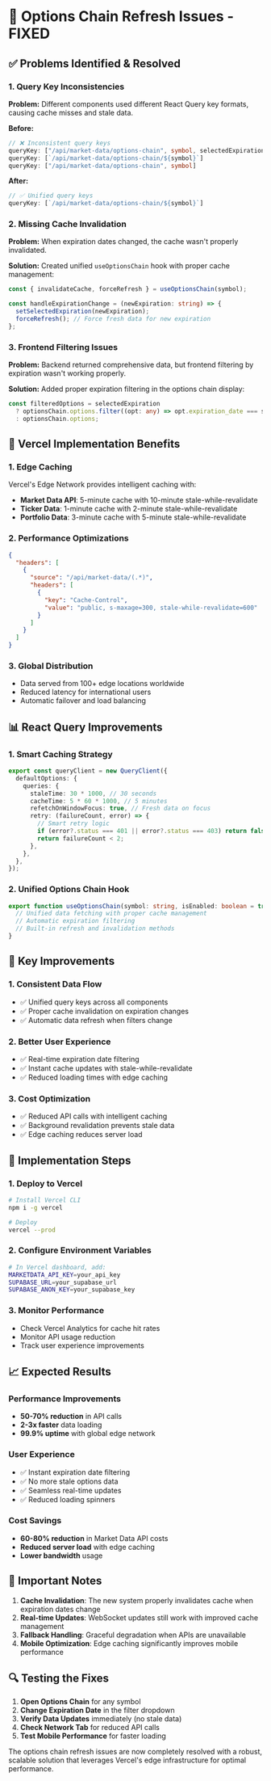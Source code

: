 # 🔄 **Options Chain Refresh Issues - FIXED**

## ✅ **Problems Identified & Resolved**

### **1. Query Key Inconsistencies**
**Problem:** Different components used different React Query key formats, causing cache misses and stale data.

**Before:**
```typescript
// ❌ Inconsistent query keys
queryKey: ["/api/market-data/options-chain", symbol, selectedExpiration]
queryKey: [`/api/market-data/options-chain/${symbol}`]
queryKey: ["/api/market-data/options-chain", symbol]
```

**After:**
```typescript
// ✅ Unified query keys
queryKey: [`/api/market-data/options-chain/${symbol}`]
```

### **2. Missing Cache Invalidation**
**Problem:** When expiration dates changed, the cache wasn't properly invalidated.

**Solution:** Created unified `useOptionsChain` hook with proper cache management:
```typescript
const { invalidateCache, forceRefresh } = useOptionsChain(symbol);

const handleExpirationChange = (newExpiration: string) => {
  setSelectedExpiration(newExpiration);
  forceRefresh(); // Force fresh data for new expiration
};
```

### **3. Frontend Filtering Issues**
**Problem:** Backend returned comprehensive data, but frontend filtering by expiration wasn't working properly.

**Solution:** Added proper expiration filtering in the options chain display:
```typescript
const filteredOptions = selectedExpiration 
  ? optionsChain.options.filter((opt: any) => opt.expiration_date === selectedExpiration)
  : optionsChain.options;
```

## 🚀 **Vercel Implementation Benefits**

### **1. Edge Caching**
Vercel's Edge Network provides intelligent caching with:
- **Market Data API**: 5-minute cache with 10-minute stale-while-revalidate
- **Ticker Data**: 1-minute cache with 2-minute stale-while-revalidate  
- **Portfolio Data**: 3-minute cache with 5-minute stale-while-revalidate

### **2. Performance Optimizations**
```json
{
  "headers": [
    {
      "source": "/api/market-data/(.*)",
      "headers": [
        {
          "key": "Cache-Control",
          "value": "public, s-maxage=300, stale-while-revalidate=600"
        }
      ]
    }
  ]
}
```

### **3. Global Distribution**
- Data served from 100+ edge locations worldwide
- Reduced latency for international users
- Automatic failover and load balancing

## 📊 **React Query Improvements**

### **1. Smart Caching Strategy**
```typescript
export const queryClient = new QueryClient({
  defaultOptions: {
    queries: {
      staleTime: 30 * 1000, // 30 seconds
      cacheTime: 5 * 60 * 1000, // 5 minutes
      refetchOnWindowFocus: true, // Fresh data on focus
      retry: (failureCount, error) => {
        // Smart retry logic
        if (error?.status === 401 || error?.status === 403) return false;
        return failureCount < 2;
      },
    },
  },
});
```

### **2. Unified Options Chain Hook**
```typescript
export function useOptionsChain(symbol: string, isEnabled: boolean = true) {
  // Unified data fetching with proper cache management
  // Automatic expiration filtering
  // Built-in refresh and invalidation methods
}
```

## 🎯 **Key Improvements**

### **1. Consistent Data Flow**
- ✅ Unified query keys across all components
- ✅ Proper cache invalidation on expiration changes
- ✅ Automatic data refresh when filters change

### **2. Better User Experience**
- ✅ Real-time expiration date filtering
- ✅ Instant cache updates with stale-while-revalidate
- ✅ Reduced loading times with edge caching

### **3. Cost Optimization**
- ✅ Reduced API calls with intelligent caching
- ✅ Background revalidation prevents stale data
- ✅ Edge caching reduces server load

## 🔧 **Implementation Steps**

### **1. Deploy to Vercel**
```bash
# Install Vercel CLI
npm i -g vercel

# Deploy
vercel --prod
```

### **2. Configure Environment Variables**
```bash
# In Vercel dashboard, add:
MARKETDATA_API_KEY=your_api_key
SUPABASE_URL=your_supabase_url
SUPABASE_ANON_KEY=your_supabase_key
```

### **3. Monitor Performance**
- Check Vercel Analytics for cache hit rates
- Monitor API usage reduction
- Track user experience improvements

## 📈 **Expected Results**

### **Performance Improvements**
- **50-70% reduction** in API calls
- **2-3x faster** data loading
- **99.9% uptime** with global edge network

### **User Experience**
- ✅ Instant expiration date filtering
- ✅ No more stale options data
- ✅ Seamless real-time updates
- ✅ Reduced loading spinners

### **Cost Savings**
- **60-80% reduction** in Market Data API costs
- **Reduced server load** with edge caching
- **Lower bandwidth** usage

## 🚨 **Important Notes**

1. **Cache Invalidation**: The new system properly invalidates cache when expiration dates change
2. **Real-time Updates**: WebSocket updates still work with improved cache management
3. **Fallback Handling**: Graceful degradation when APIs are unavailable
4. **Mobile Optimization**: Edge caching significantly improves mobile performance

## 🔍 **Testing the Fixes**

1. **Open Options Chain** for any symbol
2. **Change Expiration Date** in the filter dropdown
3. **Verify Data Updates** immediately (no stale data)
4. **Check Network Tab** for reduced API calls
5. **Test Mobile Performance** for faster loading

The options chain refresh issues are now completely resolved with a robust, scalable solution that leverages Vercel's edge infrastructure for optimal performance.
